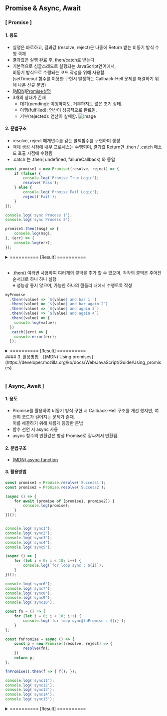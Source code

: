 ## Promise & Async, Await
### [ Promise ]
#### 1. 용도   
- 실행은 바로하고, 결과값 (resolve, reject)은 나중에 Return 받는 비동기 방식 수행 객체
- 결과값은 실행 완료 후, then/catch로 받는다
- 기본적으로 싱글스레드로 실행되는 JavaScript언어에서,   
  비동기 방식으로 수행되는 코드 작성을 위해 사용함.   
  (setTimeout 함수를 이용한 구현시 발생하는 Callback-Hell 문제를 해결하기 위해 나온 신규 문법)
- [(MDN)Promise설명](https://developer.mozilla.org/ko/docs/Web/JavaScript/Reference/Global_Objects/Promise)
- 3개의 상태가 존재   
  - 대기(pending): 이행하지도, 거부하지도 않은 초기 상태.   
  - 이행(fulfilled): 연산이 성공적으로 완료됨.   
  - 거부(rejected): 연산이 실패함.
  ![image](https://github.com/user-attachments/assets/fbc75d00-dec4-4b27-b01e-1868fcc9d4d5)


#### 2. 문법구조
- resolve, reject 매개변수를 갖는 콜백함수를 구현하며 생성
- 객체 생성 시점에 내부 프로세스는 수행되며, 결과값 Return만 .then / .catch 메소드 호출 시점에 수행됨
- .catch 는 .then( undefined, failureCallback) 와 동일
```js
const promise1 = new Promise((resolve, reject) => {
    if (false) {
        console.log('Promise True Logic');
        resolve('Pass');
    } else {
        console.log('Promise Fail Logic');
        reject('Fail');
    }
});

console.log('sync Process 1');
console.log('sync Process 2');

promise1.then((msg) => {
    console.log(msg);
}, (err) => {
    console.log(err);
});
```
<details>
<summary>========== [Result] ==========</summary>

```
Promise Fail Logic
sync Process 1
sync Process 2
Fail
```
</details>
<br/>
   
- .then() 여러번 사용하여 여러개의 콜백을 추가 할 수 있으며, 각각의 콜백은 주어진 순서대로 하나 하나 실행   
     ※ 성능상 좋지 않으며, 가능한 하나의 핸들러 내에서 수행토록 작성
```js
myPromise
  .then((value) => `${value} and bar 1 `)
  .then((value) => `${value} and bar again 2`)
  .then((value) => `${value} and again 3`)
  .then((value) => `${value} and again 4`)
  .then((value) => {
    console.log(value);
  })
  .catch((err) => {
    console.error(err);
  });
```

<details>
<summary>========== [Result] ==========</summary>
  
```
foo and bar 1  and bar again 2 and again 3 and again 4
```
</details>
#### 3. 활용방법
- [(MDN) Using promises](https://developer.mozilla.org/ko/docs/Web/JavaScript/Guide/Using_promises)

<br/>
<br/>

### [ Async, Await ]
#### 1. 용도   
- Promise를 활용하여 비동기 방식 구현 시 Callback-Hell 구조를 개선 했지만, 여전히 코드가 길어지는 문제가 존재.   
  이를 해결하기 위해 새롭게 등장한 문법
- 함수 선언 시 async 사용
- async 함수의 반환값은 항상 Promise로 감싸져서 반환됨.

#### 2. 문법구조
- [(MDN) async function](https://developer.mozilla.org/ko/docs/Web/JavaScript/Reference/Statements/async_function)

#### 3. 활용방법
```js
const promise1 = Promise.resolve('Success1');
const promise2 = Promise.resolve('Success2');

(async () => {
    for await (promise of [promise1, promise2]) {
        console.log(promise);
    }
})();


console.log('sync1');
console.log('sync2');
console.log('sync3');
console.log('sync4');
console.log('sync5');

(async () => {
    for (let i = 0; i < 10; i++) {
        console.log(`for loop sync : ${i}`);
    }
})();

console.log('sync6');
console.log('sync7');
console.log('sync8');
console.log('sync9');
console.log('sync10');

const fn = () => {
    for (let i = 0; i < 10; i++) {
        console.log(`for loop sync@fnPromise : ${i}`);
    }
};

const fnPromise = async () => {
    const p = new Promise((resolve, reject) => {
        resolve(fn);
    })
    return p;
};

fnPromise().then(f => { f(); });

console.log('sync11');
console.log('sync12');
console.log('sync13');
console.log('sync14');
console.log('sync15');
```


<details>
<summary>========== [Result] ==========</summary>
  
```
sync1
sync2
sync3
sync4
sync5
for loop sync : 0
for loop sync : 1
for loop sync : 2
for loop sync : 3
for loop sync : 4
for loop sync : 5
for loop sync : 6
for loop sync : 7
for loop sync : 8
for loop sync : 9
sync6
sync7
sync8
sync9
sync10
sync11
sync12
sync13
sync14
sync15
Success1
for loop sync@fnPromise : 0
for loop sync@fnPromise : 1
for loop sync@fnPromise : 2
for loop sync@fnPromise : 3
for loop sync@fnPromise : 4
for loop sync@fnPromise : 5
for loop sync@fnPromise : 6
for loop sync@fnPromise : 7
for loop sync@fnPromise : 8
for loop sync@fnPromise : 9
Success2
```
</details>
